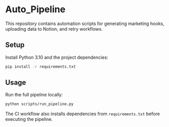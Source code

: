 # Auto_Pipeline

This repository contains automation scripts for generating marketing hooks, uploading data to Notion, and retry workflows.

## Setup

Install Python 3.10 and the project dependencies:

```bash
pip install -r requirements.txt
```

## Usage

Run the full pipeline locally:

```bash
python scripts/run_pipeline.py
```

The CI workflow also installs dependencies from `requirements.txt` before executing the pipeline.
